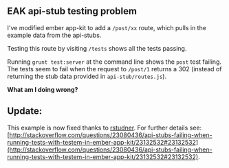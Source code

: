 ## EAK api-stub testing problem

I've modified ember app-kit to add a `/post/xx` route, which pulls in the example data from the api-stubs.

Testing this route by visiting `/tests` shows all the tests passing.

Running `grunt test:server` at the command line shows the `post` test failing. The tests seem to fail when the request to `/post/1` returns a 302 (instead of returning the stub data provided in `api-stub/routes.js`).

**What am I doing wrong?**

## Update:

This example is now fixed thanks to [rstudner](https://github.com/rstudner). For further details see: [http://stackoverflow.com/questions/23080436/api-stubs-failing-when-running-tests-with-testem-in-ember-app-kit/23132532#23132532](http://stackoverflow.com/questions/23080436/api-stubs-failing-when-running-tests-with-testem-in-ember-app-kit/23132532#23132532).